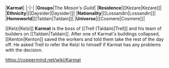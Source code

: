 |**Karmat**|
|-|-|
|**Groups**|The *Mason's Guild*|
|**Residence**|[[Kezare\|Kezare]]|
|**Ethnicity**|[[Daysider\|Daysider]]|
|**Nationality**|[[Lossandin\|Lossandin]]|
|**Homeworld**|[[Taldain\|Taldain]]|
|**Universe**|[[Cosmere\|Cosmere]]|

[[Kelzi\|Kelzi]] **Karmat** is the boss of [[Trell (Taldain)\|Trell]] and his team of builders on [[Taldain\|Taldain]].
After one of Karmat's buildings collapsed, [[Kenton\|Kenton]] saved the workers and told them take the rest of the day off. He asked Trell to refer the Kelzi to himself if Karmat has any problems with the decision.



https://coppermind.net/wiki/Karmat